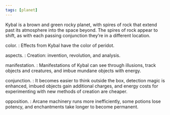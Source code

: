 ```yaml
---
tags: [planet]
---
```


Kybal is a brown and green rocky planet, with spires of rock that extend past its atmosphere into the space beyond. The spires of rock appear to shift, as with each passing conjunction they’re in a different location.

color.
: Effects from Kybal have the color of <span class="text-[#32b642]">peridot</span>.

aspects.
: Creation: invention, revolution, and analysis.

manifestation.
: Manifestations of Kybal can see through illusions, track objects and creatures, and imbue mundane objects with energy.

conjunction.
: It becomes easier to think outside the box, detection magic is enhanced, imbued objects gain additional charges, and energy costs for experimenting with new methods of creation are cheaper.

opposition.
: Arcane machinery runs more inefficiently, some potions lose potency, and enchantments take longer to become permanent.
